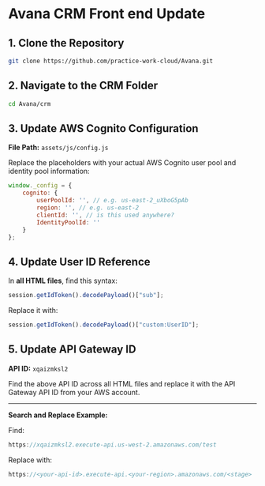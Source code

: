 # Avana CRM Front end Update

## 1. Clone the Repository
```bash
git clone https://github.com/practice-work-cloud/Avana.git
```

## 2. Navigate to the CRM Folder
```bash
cd Avana/crm
```

## 3. Update AWS Cognito Configuration

**File Path:** `assets/js/config.js`

Replace the placeholders with your actual AWS Cognito user pool and identity pool information:

```javascript
window._config = {
    cognito: {
        userPoolId: '', // e.g. us-east-2_uXboG5pAb
        region: '', // e.g. us-east-2
        clientId: '', // is this used anywhere?
        IdentityPoolId: ''
    }
};
```

## 4. Update User ID Reference

In **all HTML files**, find this syntax:

```javascript
session.getIdToken().decodePayload()["sub"];
```

Replace it with:

```javascript
session.getIdToken().decodePayload()["custom:UserID"];
```

## 5. Update API Gateway ID

**API ID:** `xqaizmksl2`

Find the above API ID across all HTML files and replace it with the API Gateway API ID from your AWS account.

---

**Search and Replace Example:**

Find:
```javascript
https://xqaizmksl2.execute-api.us-west-2.amazonaws.com/test
```

Replace with:
```javascript
https://<your-api-id>.execute-api.<your-region>.amazonaws.com/<stage>
```